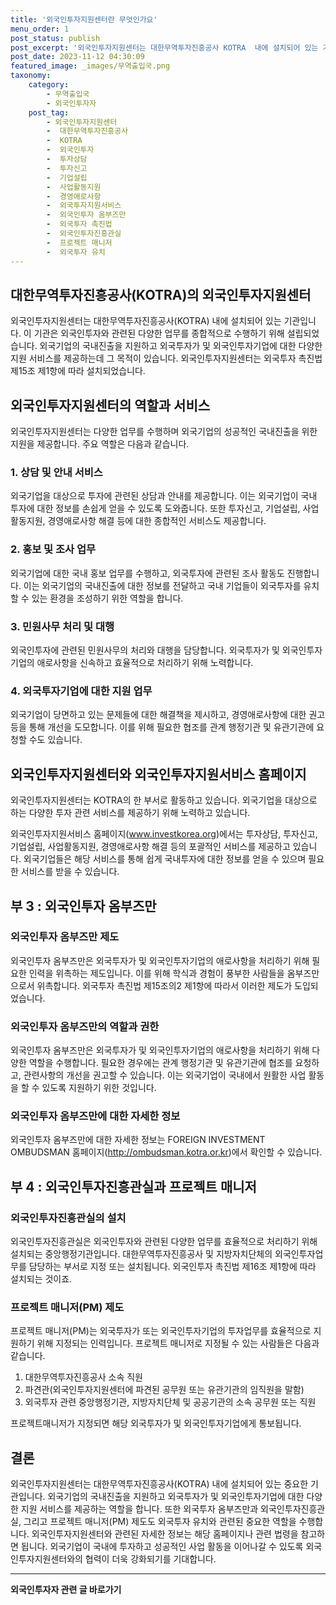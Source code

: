 ```yaml
---
title: '외국인투자지원센터란 무엇인가요'
menu_order: 1
post_status: publish
post_excerpt: '외국인투자지원센터는 대한무역투자진흥공사 KOTRA  내에 설치되어 있는 기관입니다. 이 기관은 외국인투자와 관련된 다양한 업무를 종합적으로 수행하기 위해 설립되었습니다. 외국기업의 국내진출을 지원하고 외국투자가 및 외국인투자기업에 대한 다양한 지원 서비스를 제공하는데 그 목적이 있습니다. 외국인투자지원센터는 외국투자 촉진법 제15조 제1항에 따라 설치되었습니다.'
post_date: 2023-11-12 04:30:09
featured_image: _images/무역출입국.png
taxonomy:
    category:
        - 무역출입국
        - 외국인투자자
    post_tag:
        - 외국인투자지원센터
        -  대한무역투자진흥공사
        -  KOTRA
        -  외국인투자
        -  투자상담
        -  투자신고
        -  기업설립
        -  사업활동지원
        -  경영애로사항
        -  외국투자지원서비스
        -  외국인투자 옴부즈만
        -  외국투자 촉진법
        -  외국인투자진흥관실
        -  프로젝트 매니저
        -  외국투자 유치
---
```



## 대한무역투자진흥공사(KOTRA)의 외국인투자지원센터

외국인투자지원센터는 대한무역투자진흥공사(KOTRA) 내에 설치되어 있는 기관입니다. 이 기관은 외국인투자와 관련된 다양한 업무를 종합적으로 수행하기 위해 설립되었습니다. 외국기업의 국내진출을 지원하고 외국투자가 및 외국인투자기업에 대한 다양한 지원 서비스를 제공하는데 그 목적이 있습니다. 외국인투자지원센터는 외국투자 촉진법 제15조 제1항에 따라 설치되었습니다.

## 외국인투자지원센터의 역할과 서비스

외국인투자지원센터는 다양한 업무를 수행하며 외국기업의 성공적인 국내진출을 위한 지원을 제공합니다. 주요 역할은 다음과 같습니다.

### 1. 상담 및 안내 서비스

외국기업을 대상으로 투자에 관련된 상담과 안내를 제공합니다. 이는 외국기업이 국내 투자에 대한 정보를 손쉽게 얻을 수 있도록 도와줍니다. 또한 투자신고, 기업설립, 사업활동지원, 경영애로사항 해결 등에 대한 종합적인 서비스도 제공합니다.

### 2. 홍보 및 조사 업무

외국기업에 대한 국내 홍보 업무를 수행하고, 외국투자에 관련된 조사 활동도 진행합니다. 이는 외국기업의 국내진출에 대한 정보를 전달하고 국내 기업들이 외국투자를 유치할 수 있는 환경을 조성하기 위한 역할을 합니다.

### 3. 민원사무 처리 및 대행

외국인투자에 관련된 민원사무의 처리와 대행을 담당합니다. 외국투자가 및 외국인투자기업의 애로사항을 신속하고 효율적으로 처리하기 위해 노력합니다.

### 4. 외국투자기업에 대한 지원 업무

외국기업이 당면하고 있는 문제들에 대한 해결책을 제시하고, 경영애로사항에 대한 권고 등을 통해 개선을 도모합니다. 이를 위해 필요한 협조를 관계 행정기관 및 유관기관에 요청할 수도 있습니다.

## 외국인투자지원센터와 외국인투자지원서비스 홈페이지

외국인투자지원센터는 KOTRA의 한 부서로 활동하고 있습니다. 외국기업을 대상으로 하는 다양한 투자 관련 서비스를 제공하기 위해 노력하고 있습니다.

외국인투자지원서비스 홈페이지(www.investkorea.org)에서는 투자상담, 투자신고, 기업설립, 사업활동지원, 경영애로사항 해결 등의 포괄적인 서비스를 제공하고 있습니다. 외국기업들은 해당 서비스를 통해 쉽게 국내투자에 대한 정보를 얻을 수 있으며 필요한 서비스를 받을 수 있습니다.

## 부 3 : 외국인투자 옴부즈만

### 외국인투자 옴부즈만 제도

외국인투자 옴부즈만은 외국투자가 및 외국인투자기업의 애로사항을 처리하기 위해 필요한 인력을 위촉하는 제도입니다. 이를 위해 학식과 경험이 풍부한 사람들을 옴부즈만으로서 위촉합니다. 외국투자 촉진법 제15조의2 제1항에 따라서 이러한 제도가 도입되었습니다.

### 외국인투자 옴부즈만의 역할과 권한

외국인투자 옴부즈만은 외국투자가 및 외국인투자기업의 애로사항을 처리하기 위해 다양한 역할을 수행합니다. 필요한 경우에는 관계 행정기관 및 유관기관에 협조를 요청하고, 관련사항의 개선을 권고할 수 있습니다. 이는 외국기업이 국내에서 원활한 사업 활동을 할 수 있도록 지원하기 위한 것입니다.

### 외국인투자 옴부즈만에 대한 자세한 정보

외국인투자 옴부즈만에 대한 자세한 정보는 FOREIGN INVESTMENT OMBUDSMAN 홈페이지(http://ombudsman.kotra.or.kr)에서 확인할 수 있습니다.

## 부 4 : 외국인투자진흥관실과 프로젝트 매니저

### 외국인투자진흥관실의 설치

외국인투자진흥관실은 외국인투자와 관련된 다양한 업무를 효율적으로 처리하기 위해 설치되는 중앙행정기관입니다. 대한무역투자진흥공사 및 지방자치단체의 외국인투자업무를 담당하는 부서로 지정 또는 설치됩니다. 외국인투자 촉진법 제16조 제1항에 따라 설치되는 것이죠.

### 프로젝트 매니저(PM) 제도

프로젝트 매니저(PM)는 외국투자가 또는 외국인투자기업의 투자업무를 효율적으로 지원하기 위해 지정되는 인력입니다. 프로젝트 매니저로 지정될 수 있는 사람들은 다음과 같습니다.

1. 대한무역투자진흥공사 소속 직원
2. 파견관(외국인투자지원센터에 파견된 공무원 또는 유관기관의 임직원을 말함)
3. 외국투자 관련 중앙행정기관, 지방자치단체 및 공공기관의 소속 공무원 또는 직원

프로젝트매니저가 지정되면 해당 외국투자가 및 외국인투자기업에게 통보됩니다.

## 결론

외국인투자지원센터는 대한무역투자진흥공사(KOTRA) 내에 설치되어 있는 중요한 기관입니다. 외국기업의 국내진출을 지원하고 외국투자가 및 외국인투자기업에 대한 다양한 지원 서비스를 제공하는 역할을 합니다. 또한 외국투자 옴부즈만과 외국인투자진흥관실, 그리고 프로젝트 매니저(PM) 제도도 외국투자 유치와 관련된 중요한 역할을 수행합니다. 외국인투자지원센터와 관련된 자세한 정보는 해당 홈페이지나 관련 법령을 참고하면 됩니다. 외국기업이 국내에 투자하고 성공적인 사업 활동을 이어나갈 수 있도록 외국인투자지원센터와의 협력이 더욱 강화되기를 기대합니다.
<!-- wp:separator -->
<hr class="wp-block-separator has-alpha-channel-opacity"/>
<!-- /wp:separator -->

<!-- wp:group {"backgroundColor":"base","layout":{"type":"constrained"}} -->
<div class="wp-block-group has-base-background-color has-background"><!-- wp:paragraph {"align":"center","fontSize":"medium"} -->
<p class="has-text-align-center has-large-font-size"><strong>외국인투자자 관련 글 바로가기</strong></p>
<!-- /wp:paragraph -->


<!-- wp:latest-posts
{"categories":[{"id":14375,"count":19,"description":"","link":"https://uknowlaw.com/category/%ec%99%b8%ea%b5%ad%ec%9d%b8%ed%88%ac%ec%9e%90%ec%9e%90/","name":"외국인투자자","slug":"외국인투자자","taxonomy":"category","parent":0,"meta":[],"_links":{"self":[{"href":"https://uknowlaw.com/wp-json/wp/v2/categories/14375"}],"collection":[{"href":"https://uknowlaw.com/wp-json/wp/v2/categories"}],"about":[{"href":"https://uknowlaw.com/wp-json/wp/v2/taxonomies/category"}],"wp:post_type":[{"href":"https://uknowlaw.com/wp-json/wp/v2/posts?categories=14375"}],"curies":[{"name":"wp","href":"https://api.w.org/{rel}","templated":true}]}}],"postsToShow":100,"excerptLength":28,"postLayout":"grid","columns":2,"featuredImageAlign":"left","featuredImageSizeSlug":"large","fontSize":"small"} /--></div>
<!-- /wp:group -->